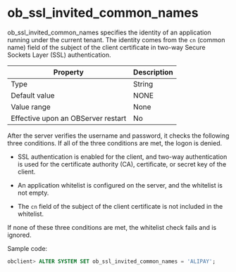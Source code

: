 ob_ssl_invited_common_names
================================================

ob_ssl_invited_common_names specifies the identity of an application running under the current tenant. The identity comes from the `cn` (common name) field of the subject of the client certificate in two-way Secure Sockets Layer (SSL) authentication.


| Property | Description |
|------------------|------|
| Type | String |
| Default value | NONE |
| Value range | None |
| Effective upon an OBServer restart | No |



After the server verifies the username and password, it checks the following three conditions. If all of the three conditions are met, the logon is denied.

* SSL authentication is enabled for the client, and two-way authentication is used for the certificate authority (CA), certificate, or secret key of the client.



* An application whitelist is configured on the server, and the whitelist is not empty.



* The `cn` field of the subject of the client certificate is not included in the whitelist.






If none of these three conditions are met, the whitelist check fails and is ignored.

Sample code:

```sql
obclient> ALTER SYSTEM SET ob_ssl_invited_common_names = 'ALIPAY';
```


